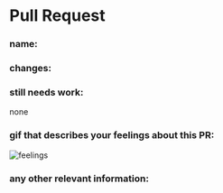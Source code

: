 # Pull Request

### name:



### changes:



### still needs work: 

none

### gif that describes your feelings about this PR:

<img src="https://media.giphy.com/media/wpoLqr5FT1sY0/giphy.gif" alt="feelings" />

### any other relevant information:
